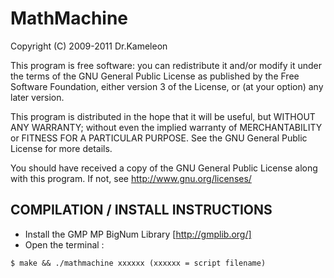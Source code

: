 MathMachine
===============

Copyright (C) 2009-2011 Dr.Kameleon

This program is free software: you can redistribute it and/or modify
it under the terms of the GNU General Public License as published by
the Free Software Foundation, either version 3 of the License, or
(at your option) any later version.

This program is distributed in the hope that it will be useful,
but WITHOUT ANY WARRANTY; without even the implied warranty of
MERCHANTABILITY or FITNESS FOR A PARTICULAR PURPOSE.  See the
GNU General Public License for more details.

You should have received a copy of the GNU General Public License
along with this program.  If not, see <http://www.gnu.org/licenses/>

COMPILATION / INSTALL INSTRUCTIONS
-----------------------------------------

- Install the GMP MP BigNum Library [http://gmplib.org/]
- Open the terminal :

`$ make && ./mathmachine xxxxxx (xxxxxx = script filename)`
